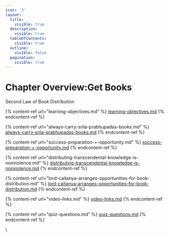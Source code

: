 ```yaml
---
icon: '3'
layout:
  title:
    visible: true
  description:
    visible: true
  tableOfContents:
    visible: true
  outline:
    visible: false
  pagination:
    visible: true
---
```


# Chapter Overview:Get Books

Second Law of Book Distribution

{% content-ref url="learning-objectives.md" %}
[learning-objectives.md](learning-objectives.md)
{% endcontent-ref %}

{% content-ref url="always-carry-srila-prabhupadas-books.md" %}
[always-carry-srila-prabhupadas-books.md](always-carry-srila-prabhupadas-books.md)
{% endcontent-ref %}

{% content-ref url="success-preparation-+-opportunity.md" %}
[success-preparation-+-opportunity.md](success-preparation-+-opportunity.md)
{% endcontent-ref %}

{% content-ref url="distributing-transcendental-knowledge-is-nonviolence.md" %}
[distributing-transcendental-knowledge-is-nonviolence.md](distributing-transcendental-knowledge-is-nonviolence.md)
{% endcontent-ref %}

{% content-ref url="lord-caitanya-arranges-opportunities-for-book-distribution.md" %}
[lord-caitanya-arranges-opportunities-for-book-distribution.md](lord-caitanya-arranges-opportunities-for-book-distribution.md)
{% endcontent-ref %}

{% content-ref url="video-links.md" %}
[video-links.md](video-links.md)
{% endcontent-ref %}

{% content-ref url="quiz-questions.md" %}
[quiz-questions.md](quiz-questions.md)
{% endcontent-ref %}

\

